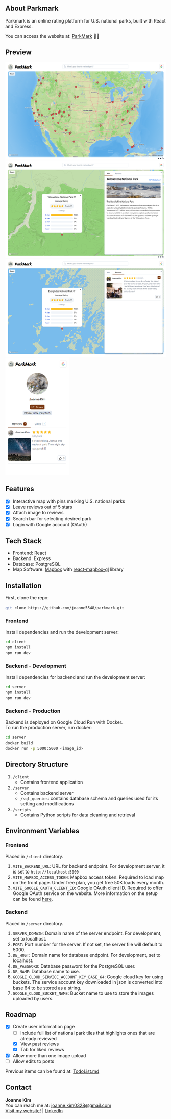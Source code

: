 ## About Parkmark
Parkmark is an online rating platform for U.S. national parks, built with React and Express.

You can access the website at: [ParkMark](https://parcomolo.vercel.app/) 🌳🌠

## Preview
![frontpage](/assets/FrontPage.png)
![InfoPage](/assets/InfoPage.png)
![ReviewPage](/assets/ReviewPage.png)
<img src="/assets/ProfilePageMobile.png" alt="ProfilePageMobile" width="200"/>

## Features
- [x] Interactive map with pins marking U.S. national parks
- [x] Leave reviews out of 5 stars
- [x] Attach image to reviews
- [x] Search bar for selecting desired park
- [x] Login with Google account (OAuth)

## Tech Stack
* Frontend: React
* Backend: Express
* Database: PostgreSQL
* Map Software: [Mapbox](https://www.mapbox.com/) with [react-mapbox-gl](https://visgl.github.io/react-map-gl/) library

## Installation
First, clone the repo:
```sh
git clone https://github.com/joanne5548/parkmark.git
```

### Frontend 
Install dependencies and run the development server:
```sh
cd client
npm install
npm run dev
```

### Backend - Development
Install dependencies for backend and run the development server:
```sh
cd server
npm install
npm run dev
```

### Backend - Production
Backend is deployed on Google Cloud Run with Docker. </br>
To run the production server, run docker:
```sh
cd server
docker build
docker run -p 5000:5000 <image_id>
```

## Directory Structure
1. `/client`
    - Contains frontend application
2. `/server`
    - Contains backend server
    - `/sql_queries`: contains database schema and queries used for its setting and modifications
3. `/scripts`
    - Contains Python scripts for data cleaning and retrieval

## Environment Variables
### Frontend
Placed in `/client` directory.
1. `VITE_BACKEND_URL`: URL for backend endpoint. For development server, it is set to `http://localhost:5000`
2. `VITE_MAPBOX_ACCESS_TOKEN`: Mapbox access token. Required to load map on the front page. Under free plan, you get free 50K loads every month.
3. `VITE_GOOGLE_OAUTH_CLIENT_ID`: Google OAuth client ID. Required to offer Google OAuth service on the website. More information on the setup can be found [here](./TodoList.md#google-oauth-info).

### Backend
Placed in `/server` directory.
1. `SERVER_DOMAIN`: Domain name of the server endpoint. For development, set to localhost.
2. `PORT`: Port number for the server. If not set, the server file will default to 5000.
3. `DB_HOST`: Domain name for database endpoint. For development, set to localhost.
4. `DB_PASSWORD`: Database password for the PostgreSQL user.
5. `DB_NAME`: Database name to use.
6. `GOOGLE_CLOUD_SERVICE_ACCOUNT_KEY_BASE_64`: Google cloud key for using buckets. The service account key downloaded in json is converted into base 64 to be stored as a string.
7. `GOOGLE_CLOUD_BUCKET_NAME`: Bucket name to use to store the images uploaded by users.

## Roadmap
- [x] Create user information page
    - [ ] Include full list of national park tiles that highlights ones that are already reviewed
    - [x] View past reviews
    - [x] Tab for liked reviews
- [x] Allow more than one image upload
- [ ] Allow edits to posts

Previous items can be found at: [TodoList.md](./TodoList.md)

## Contact
**Joanne Kim** </br>
You can reach me at: joanne.kim0328@gmail.com </br>
[Visit my website!](joannekim.dev) | [LinkedIn](https://www.linkedin.com/in/jkim0328)